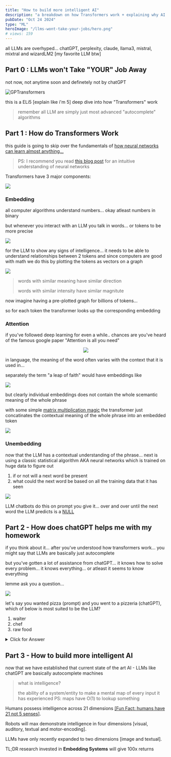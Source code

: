 ```yaml
---
title: "How to build more intelligent AI"
description: "a breakdown on how Transformers work + explaining why AI is over rated + my thoughts on how to build more intelligent AI"
pubDate: "Oct 24 2024"
type: "ML"
heroImage: "/llms-wont-take-your-jobs/hero.png"
# views: 159
---
```


all LLMs are overhyped... chatGPT, perplexity, claude, llama3, mistral, mixtral and wizardLM2 [my favorite LLM btw]

## Part 0 : LLMs won't Take "YOUR" Job Away

not now, not anytime soon and definetely not by chatGPT

![GPTransformers](/llms-wont-take-your-jobs/gpt.png)

this is a ELi5 [explain like i'm 5] deep dive into how "Transformers" work

> remember all LLM are simply just most advanced "autocomplete" algorithms

<!-- ![prime](/llms-wont-take-your-jobs/prime.jpg) -->

<!-- no not these kinds of transformers... this kinda transformer 👇 -->

## Part 1 : How do Transformers Work

this guide is going to skip over the fundamentals of [how neural networks can learn almost anything...](/blog/viz-how-nn/)

> PS: I recommend you read [this blog post](/blog/viz-how-nn/) for an intuitive understanding of neural networks

Transformers have 3 major components:

![](/llms-wont-take-your-jobs/transformers.png)

### Embedding

all computer algorithms understand numbers... okay atleast numbers in binary

but whenever you interact with an LLM you talk in words... or tokens to be more precise

![](/llms-wont-take-your-jobs/tokens.png)

for the LLM to show any signs of intelligence... it needs to be able to understand relationships between 2 tokens and since computers are good with math we do this by plotting the tokens as vectors on a graph

![](/llms-wont-take-your-jobs/embedding.png)

> words with similar meaning have similar direction
>
> words with similar intensity have similar magnitute

now imagine having a pre-plotted graph for billions of tokens...

so for each token the transformer looks up the corresponding embedding

### Attention

if you've followed deep learning for even a while.. chances are you've heard of the famous google paper "Attention is all you need"

<center>

![](https://nlp.seas.harvard.edu/images/the-annotated-transformer_0_0.png)

</center>

in language, the meaning of the word often varies with the context that it is used in...

separately the term "a leap of faith" would have embeddings like

![](/llms-wont-take-your-jobs/a_leap_of_faith.png)

but clearly individual embeddings does not contain the whole scemantic meaning of the whole phrase

with some simple [matrix multiplication magic](/blog/matrix-multiplication.md) the transformer just concatinates the contextual meaning of the whole phrase into an embedded token

![](/llms-wont-take-your-jobs/aLeapOfFaith.png)

### Unembedding

now that the LLM has a contextual understanding of the phrase... next is using a classic statistical algorithm AKA neural networks which is trained on huge data to figure out

1. if or not will a next word be present
2. what could the next word be based on all the training data that it has seen

![](/llms-wont-take-your-jobs/unembedding.png)

LLM chatbots do this on prompt you give it... over and over until the next word the LLM predicts is a [NULL](https://www.reddit.com/r/learnprogramming/comments/1dw3gnc/what_is_null/)

## Part 2 - How does chatGPT helps me with my homework

if you think about it... after you've understood how transformers work... you might say that LLMs are basically just autocomplete

but you've gotten a lot of assistance from chatGPT... it knows how to solve every problem... it knows everything... or atleast it seems to know everything

lemme ask you a question...

![](/llms-wont-take-your-jobs/analogy.png)

let's say you wanted pizza (prompt) and you went to a pizzeria (chatGPT), which of below is most suited to be the LLM?

1. waiter
2. chef
3. raw food

<details>
<summary>Click for Answer</summary>
<br>
1. waiter is the LLM
<br>
2. chef doesn't belong in a pizzeria [eg: the blog author who wrote an article on question you asked chatGPT]
<br>
3. raw food is the enormous raw data available on the internet 
</details>

## Part 3 - How to build more intelligent AI

now that we have established that current state of the art AI - LLMs like chatGPT are basically autocomplete machines

> what is intelligence?
>
> the ability of a system/entity to make a mental map of every input it has experienced
> PS: maps have O(1) to lookup something

Humans possess intelligence across 21 dimensions [[Fun Fact: humans have 21 not 5 senses]](https://www.sensorytrust.org.uk/blog/how-many-senses-do-we-have).

Robots will max demonstrate intelligence in four dimensions [visual, auditory, textual and motor-encoding].

LLMs have only recently expanded to two dimensions [image and textual].

TL;DR research invested in **Embedding Systems** will give 100x returns
